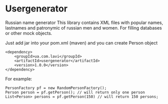 Usergenerator
=============

Russian name generator
This library contains XML files with popular names, lastnames and patronymic of russian men and women.
For filling databases or other mock objects.

Just add jar into your pom.xml (maven) and you can create Person object

    <dependency>
        <groupId>ua.com.lavi</groupId>
        <artifactId>usergenerator</artifactId>
        <version>1.0.0</version>
    </dependency>
        
For example:

    PersonFactory pf = new RandomPersonFactory();
    Person person = pf.getPerson(); // will return only one person
    List<Person> persons = pf.getPerson(150) // will return 150 persons;
 
